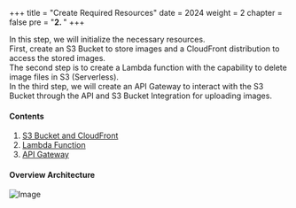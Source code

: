 +++
title = "Create Required Resources"
date = 2024
weight = 2
chapter = false
pre = "<b>2. </b>"
+++

In this step, we will initialize the necessary resources.  
First, create an S3 Bucket to store images and a CloudFront distribution to access the stored images.  
The second step is to create a Lambda function with the capability to delete image files in S3 (Serverless).  
In the third step, we will create an API Gateway to interact with the S3 Bucket through the API and S3 Bucket Integration for uploading images.

#### Contents

1. [S3 Bucket and CloudFront](1-S3-And-CloudFront/)
2. [Lambda Function](2-Lambda/)
3. [API Gateway](3-API-Gateway/)

#### Overview Architecture

![Image](../images/Workshop_000002.drawio.png)
